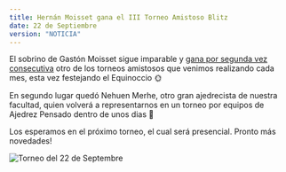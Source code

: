 ```yaml
---
title: Hernán Moisset gana el III Torneo Amistoso Blitz
date: 22 de Septiembre
version: "NOTICIA"
---
```


El sobrino de Gastón Moisset sigue imparable y [gana por segunda vez consecutiva](https://lichess.org/tournament/YquCFKrW) otro de los torneos amistosos que venimos realizando cada mes, esta vez festejando el Equinoccio 🌞

En segundo lugar quedó Nehuen Merhe, otro gran ajedrecista de nuestra facultad, quien volverá a representarnos en un torneo por equipos de Ajedrez Pensado dentro de unos dias 🤝

Los esperamos en el próximo torneo, el cual será presencial. Pronto más novedades!

![Torneo del 22 de Septembre](/torneo-22-sept.png)
